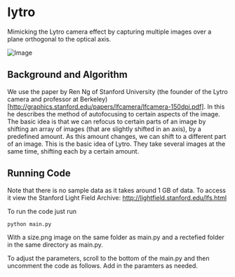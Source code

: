 # lytro

Mimicking the Lytro camera effect by capturing multiple images over a plane orthogonal to the optical axis.

![Image](http://i.imgur.com/azQmcwK.gif)

## Background and Algorithm

We use the paper by Ren Ng of Stanford University (the founder of the Lytro camera and professor at Berkeley) [http://graphics.stanford.edu/papers/lfcamera/lfcamera-150dpi.pdf]. In this he describes the method of autofocusing to certain aspects of the image. The basic idea is that we can refocus to certain parts of an image by shifting an array of images (that are slightly shifted in an axis), by a predefined amount. As this amount changes, we can shift to a different part of an image. This is the basic idea of Lytro. They take several images at the same time, shifting each by a certain amount.

## Running Code

Note that there is no sample data as it takes around 1 GB of data. To access it view the Stanford Light Field Archive: http://lightfield.stanford.edu/lfs.html 

To run the code just run 
```
python main.py
```
With a size.png image on the same folder as main.py and a rectefied folder in the same directory as main.py.

To adjust the parameters, scroll to the bottom of the main.py and then uncomment the code as follows. Add in the paramters as needed. 
